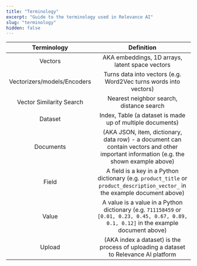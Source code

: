 ```yaml
---
title: "Terminology"
excerpt: "Guide to the terminology used in Relevance AI"
slug: "terminology"
hidden: false
---
```


**Terminology**|**Definition**
:-----:|:-----:
Vectors| AKA embeddings, 1D arrays, latent space vectors
Vectorizers/models/Encoders|Turns data into vectors (e.g. Word2Vec turns words into vectors)
Vector Similarity Search|Nearest neighbor search, distance search
Dataset|Index, Table (a dataset is made up of multiple documents)
Documents|(AKA JSON, item, dictionary, data row) - a document can contain vectors and other important information (e.g. the shown example above)
Field|A field is a key in a Python dictionary (e.g. `product_title` or `product_description_vector_` in the example document above)
Value|A value is a value in a Python dictionary (e.g. `711158459` or `[0.01, 0.23, 0.45, 0.67, 0.89, 0.1, 0.12]` in the example document above)
Upload| (AKA index a dataset) is the process of uploading a dataset to Relevance AI platform
